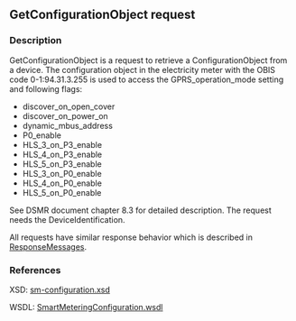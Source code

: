 ## GetConfigurationObject request

### Description
GetConfigurationObject is a request to retrieve a ConfigurationObject from a device. The configuration object in the electricity meter with the OBIS code 0-1:94.31.3.255 is used to access the GPRS_operation_mode setting and following flags:
- discover_on_open_cover
- discover_on_power_on
- dynamic_mbus_address
- P0_enable
- HLS_3_on_P3_enable
- HLS_4_on_P3_enable
- HLS_5_on_P3_enable
- HLS_3_on_P0_enable
- HLS_4_on_P0_enable
- HLS_5_on_P0_enable

See DSMR document chapter 8.3 for detailed description. The request needs the DeviceIdentification.

All requests have similar response behavior which is described in [ResponseMessages](./ResponseMessages.md).

### References

XSD: [sm-configuration.xsd](https://github.com/OSGP/open-smart-grid-platform/blob/development/osgp/shared/osgp-ws-smartmetering/src/main/resources/schemas/sm-configuration.xsd)

WSDL: [SmartMeteringConfiguration.wsdl](https://github.com/OSGP/open-smart-grid-platform/blob/development/osgp/shared/osgp-ws-smartmetering/src/main/resources/SmartMeteringConfiguration.wsdl)

